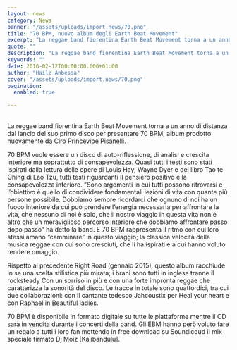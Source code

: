 ```yaml
---
layout: news
category: News
banner: "/assets/uploads/import.news/70.png"
title: "70 BPM, nuovo album degli Earth Beat Movement"
excerpt: "La reggae band fiorentina Earth Beat Movement torna a un anno di distanza dal lancio del suo primo disco per presentare 70 BPM, album prodotto nuovamente da Ciro Princevibe Pisanelli. 70 BPM vuole essere un disco di auto-riflessione, di analisi e crescita interiore ma soprattutto di consapevolezza. Quasi tutti i testi sono stati ispirati dalla [&hellip"
quote: ""
description: "La reggae band fiorentina Earth Beat Movement torna a un anno di distanza dal lancio del suo primo disco per presentare 70 BPM, album prodotto nuovamente da Ciro Princevibe Pisanelli. 70 BPM vuole essere un disco di auto-riflessione, di analisi e crescita interiore ma soprattutto di consapevolezza. Quasi tutti i testi sono stati ispirati dalla [&hellip"
keywords: ""
date: 2016-02-12T00:00:00.000+01:00
author: "Haile Anbessa"
cover: "/assets/uploads/import.news/70.png"
pagination:
  enabled: true

---
```


[](https://hotmc.com/wp-content/uploads/2016/02/70.png)  
La reggae band fiorentina Earth Beat Movement torna a un anno di distanza dal lancio del suo primo disco per presentare 70 BPM, album prodotto nuovamente da Ciro Princevibe Pisanelli.

70 BPM vuole essere un disco di auto-riflessione, di analisi e crescita interiore ma soprattutto di consapevolezza. Quasi tutti i testi sono stati ispirati dalla lettura delle opere di Louis Hay, Wayne Dyer e del libro Tao te Ching di Lao Tzu, tutti testi riguardanti il pensiero positivo e la consapevolezza interiore. “Sono argomenti in cui tutti possono ritrovarsi e l’obiettivo è quello di condividere fondamentali lezioni di vita con quante più persone possibile. Dobbiamo sempre ricordarci che ognuno di noi ha un fuoco interiore da cui può prendere l’energia necessaria per affrontare la vita, che nessuno di noi è solo, che il nostro viaggio in questa vita non è altro che un meraviglioso percorso interiore che dobbiamo affrontare passo dopo passo” ha detto la band. E 70 BPM rappresenta il ritmo con cui loro stessi amano “camminare” in questo viaggio; la classica velocità della musica reggae con cui sono cresciuti, che li ha ispirati e a cui hanno voluto rendere omaggio.

Rispetto al precedente Right Road (gennaio 2015), questo album racchiude in se una scelta stilistica più mirata; i brani sono tutti in inglese tranne il rocksteady Con un sorriso in più e con una forte impronta reggae che caratterizza la sonorità del disco. Le tracce in totale sono quattordici, tra cui due collaborazioni: con il cantante tedesco Jahcoustix per Heal your heart e con Raphael in Beautiful ladies.

70 BPM è disponibile in formato digitale su tutte le piattaforme mentre il CD sarà in vendita durante i concerti della band. Gli EBM hanno però voluto fare un regalo a tutti i loro fan mettendo in free download su Soundlcoud il mix speciale firmato Dj Moiz \[Kalibandulu\].